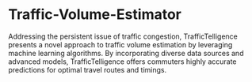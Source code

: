 # Traffic-Volume-Estimator

Addressing the persistent issue of traffic congestion, TrafficTelligence presents a novel approach to traffic volume estimation by leveraging machine learning algorithms. 
By incorporating diverse data sources and advanced models, TrafficTelligence offers commuters highly accurate predictions for optimal travel routes and timings. 
